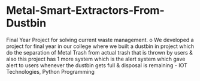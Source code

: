 # Metal-Smart-Extractors-From-Dustbin
Final Year Project for solving current waste management.
o	We developed a project for final year in our college where we built a dustbin in project which do the separation of Metal Trash from actual trash that is thrown by users & also this project has 1 more system which is the alert system which gave alert to users whenever the dustbin gets full & disposal is remaining - IOT Technologies, Python Programming
